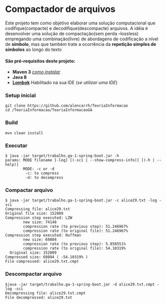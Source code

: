 # Compactador de arquivos

Este projeto tem como objetivo elaborar uma solução computacional que codifique(compacte) e decodifique(descompacte) arquivos.
A idéia é desenvolver uma solução de compactação(sem perda –lossless) empregando uma combinação(livre) de abordagens de codificação a nível de **símbolo**, mas que  também trate a ocorrência da **repetição simples de símbolos** ao longo do texto

#### São pré-requisitos deste projeto:
* **Maven 3** *[como instalar](https://www.mkyong.com/maven/how-to-install-maven-in-windows/)*
* **Java 8**
* **[Lombok](https://projectlombok.org/)** Habilitado na sua IDE (*se utilizar uma IDE*)

### Setup inicial
```
git clone https://github.com/alencarrh/TeoriaInformacao
cd /TeoriaInformacao/TeoriaInformacaoGA
```

### Build
```
mvn clean install
```

### Executar
```
$ java -jar target/trabalho.ga-1-spring-boot.jar -h
params: MODE filename [-log] [(-sci | --show-compress-info)] [(-h | --help)]
        MODE: -c or -d
         -c: to compress
         -d: to decompress
```

### Compactar arquivo
```
$ java -jar target/trabalho.ga-1-spring-boot.jar -c alice29.txt -log -sci
Compressing file: alice29.txt
Original file size: 152089
Compression step executed: LZW
        new size: 74148
        compression rate (to previous step): 51.246967%
        compression rate (to original file): 51.246967%
Compression step executed: Huffman
        new size: 69804
        compression rate (to previous step): 5.858551%
        compression rate (to original file): 54.10319%
  Original size: 152089
Compressed size: 69804 ( -54.10319% )
File compressed: alice29.txt.cmpt
```

### Descompactar arquivo
```
$java -jar target/trabalho.ga-1-spring-boot.jar -d alice29.txt.cmpt -log -sci
Decompressing file: alice29.txt.cmpt
File decompressed: alice29.txt
```
